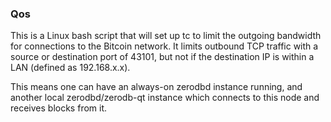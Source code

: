### Qos ###

This is a Linux bash script that will set up tc to limit the outgoing bandwidth for connections to the Bitcoin network. It limits outbound TCP traffic with a source or destination port of 43101, but not if the destination IP is within a LAN (defined as 192.168.x.x).

This means one can have an always-on zerodbd instance running, and another local zerodbd/zerodb-qt instance which connects to this node and receives blocks from it.
